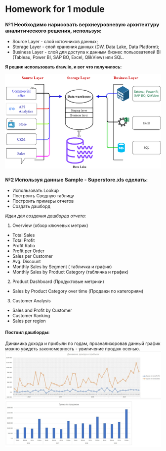 # Homework for 1 module
### №1 Необходимо нарисовать верхнеуровневую архитектуру аналитического решения, используя:
* Source Layer - слой источников данных;
* Storage Layer - слой хранения данных (DW, Data Lake, Data Platform);
* Business Layer - слой для доступа к данным бизнес пользователей  BI (Tableau, Power BI, SAP BO, Excel, QlikView) или SQL.

**Я решил использовать draw.io, и вот что получилось:**

![VUAAR](https://github.com/Azamatter/DataLearn/blob/main/DE-101/Module%231/VUAAR.png)

### №2 Используя данные Sample - Superstore.xls сделать:
* Использовать Lookup
* Построить Сводную таблицу
* Построить примеры отчетов
* Создать дашборд

*Идеи для создания дашборда отчета:*
1. Overview (обзор ключевых метрик)
* Total Sales
* Total Profit
* Profit Ratio
* Profit per Order
* Sales per Customer
* Avg. Discount
* Monthly Sales by Segment ( табличка и график)
* Monthly Sales by Product Category (табличка и график)
2. Product Dashboard (Продуктовые метрики)
* Sales by Product Category over time (Продажи по категориям)
3. Customer Analysis
* Sales and Profit by Customer
* Customer Ranking
* Sales per region

#### Постоил дашборды:
Динамика дохода и прибыли по годам, проанализоровав данный график можно увидеть закономерность - увиличение продаж осенью. 
![DB#1](https://github.com/Azamatter/DataLearn/blob/main/DE-101/Module%231/DB%231.jpg)
